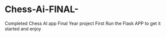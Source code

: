 # Chess-Ai-FINAL-
Completed Chess AI app Final Year project 
First Run the Flask APP to get it started and enjoy 
